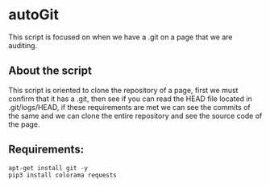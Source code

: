 # autoGit
This script is focused on when we have a .git on a page that we are auditing. 
## About the script
This script is oriented to clone the repository of a page, first we must confirm that it has a .git, then see if you can read the HEAD file located in .git/logs/HEAD, if these requirements are met we can see the commits of the same and we can clone the entire repository and see the source code of the page.
## Requirements:
```
apt-get install git -y
pip3 install colorama requests
```
